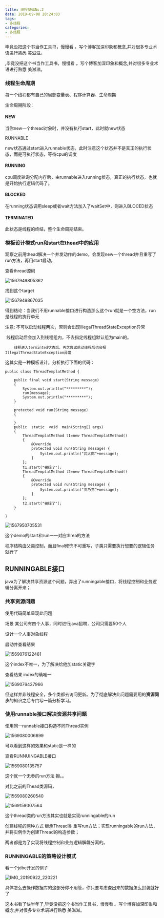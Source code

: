 ```yaml
---
title: 线程基础No.2
date: 2019-09-08 20:24:03
tags:
- 多线程
categories:
- 多线程
---
```


毕竟没把这个书当作工具书，慢慢看 。写个博客加深印象和概念,并对很多专业术语进行熟悉 美滋滋。

,毕竟没把这个书当作工具书，慢慢看 。写个博客加深印象和概念,并对很多专业术语进行熟悉 美滋滋。



### 线程生命周期

每一个线程都有自己的局部变量表、程序计算器、生命周期

生命周期阶段：

#### NEW

当你new一个thread对象时，并没有执行start，此时就new状态

RUNNABLE

new状态通过start进入runnable状态，此时注意这个状态并不是真正的执行状态，而是可执行状态，等待cpu的调度

#### RUNNING

cpu调度轮询分配内存后，由runnable进入running状态，真正的执行状态，也就是开始执行逻辑代码了。

#### BLOCKED

在running状态调用sleep或者wait方法加入了waitSet中，则进入BLOCED状态

#### TERMINATED

此状态是线程的终结，整个生命周期结束。

### 模板设计模式run和start在thead中的应用

观察之前用thead解决一个并发动作的demo，会发现new一个thread并且重写了run方法，再用start启动。

查看thread源码

![1567949805362](线程基础No-2\1567949805362.png)

找到这个target

![1567949867035](线程基础No-2\1567949867035.png)

得到结论：当我们不用runnable接口进行构造那么这个run就是一个空方法，run是线程的执行单元

注意: 不可以启动线程两次，否则会出现IllegalThreadStateException异常

​	     线程启动后会加入到线程组内，不去指定线程组默认组为main的。

 		线程进入terminted状态后，再次尝试启动线程后也会报IllegalThreadStateException异常

这其实是一种模板设计，分析执行下面的代码：

```
public class ThreadTemplatMethod {

    public final void start(String message)
    {
        System.out.println("*********");
        run(message);
        System.out.println("*********");
    }

    protected void run(String message)
    {

    }
    public  static  void  main(String[] args)
    {
        ThreadTemplatMethod t1=new ThreadTemplatMethod()
        {
            @Override
            protected void run(String message) {
                System.out.println("武大郎"+message);
            }
        };
        t1.start("被绿了");
        ThreadTemplatMethod t2=new ThreadTemplatMethod()
        {
            @Override
            protected void run(String message) {
                System.out.println("贾乃亮"+message);
            }
        };
        t2.start("被绿了");
    }

}

```

![1567950705531](线程基础No-2\1567950705531.png)

这个demo的start和run一一对应threa的方法

程序结构由父类控制，而且final修饰不可重写，子类只需要执行想要的逻辑任务就行了

## RUNNINGABLE接口

java为了解决共享资源这个问题，弄出了runningable接口，将线程控制和业务逻辑分离开来；

### 共享资源问题

使用代码简单呈现此问题

场景 某公司有四个人事，同时进行java招聘，公司只需要50个人

设计一个人事对象线程

启动并查看结果

![1569076122481](线程基础No-2\1569076122481.png)

这个index不唯一，为了解决给他加static关键字

查看结果 index的确唯一

![1569076437966](线程基础No-2\1569076437966.png)

但这样并非线程安全，多个类都去访问更新。为了彻底解决此问题需要用的**资源同步**的知识之后专门写一篇分析学习。

### 使用runnable接口解决资源共享问题

使用同一runnable接口构造不同Thread实例

![1569080006899](线程基础No-2\1569080006899.png)

可以看到这样的效果和static是一样的

查看RUNNUINGABLE接口

![1569080135757](线程基础No-2\1569080135757.png)

这个就一个无参的run方法 擦。。

对比之前的Thead类源码，

![1569080260540](线程基础No-2\1569080260540.png)

![1569159007564](线程基础No-2\1569159007564.png)

这个thread类的run方法其实也就是实现runningable的run

创建线程的两种方式 继承Thread类 重写run方法；实现runningable的run方法，并将实例作为创建Thread的构造参数；

两者都是为了实现将线程控制和业务逻辑解耦分离的。

### RUNNINGABLE的策略设计模式

看一个jdbc开发的例子





![IMG_20190922_220221](线程基础No-2\IMG_20190922_220221.jpg)

具体怎么去操作数据库的这部分你不用管，你只要考虑查出来的数据怎么封装就好了



这本书看了快半年了,毕竟没把这个书当作工具书，慢慢看 。写个博客加深印象和概念,并对很多专业术语进行熟悉 美滋滋。